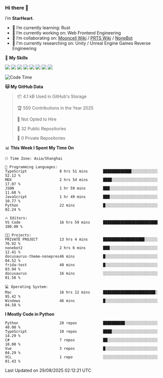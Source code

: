 ### Hi there 👋

I’m **StarHeart**.

- 🌱 I’m currently learning: Rust
- 🔭 I’m currently working on: Web Frontend Engineering
- 👯 I’m collaborating on: [Mooncell Wiki](https://fgo.wiki/) / [PRTS Wiki](http://prts.wiki/) / [NoneBot](https://github.com/nonebot)
- 🔬 I'm currently researching on: Unity / Unreal Engine Games Reverse Engineering

🌟 **My Skills**

![](https://img.shields.io/badge/-Python-3e74a2?style=flat-square&logo=Python&logoColor=fff)
![](https://img.shields.io/badge/-Node.js-339933?style=flat-square&logo=node.js&logoColor=fff)
![](https://img.shields.io/badge/-Vue-4fc08d?style=flat-square&logo=vue.js&logoColor=fff)
![](https://img.shields.io/badge/-React-2d98ce?style=flat-square&logo=React&logoColor=fff)
![](https://img.shields.io/badge/-TypeScript-3178C6?style=flat-square&logo=TypeScript&logoColor=fff)
![](https://img.shields.io/badge/-Docker-2496ED?style=flat-square&logo=Docker&logoColor=fff)
![](https://img.shields.io/badge/-Linux-000000?style=flat-square&logo=Linux&logoColor=fff)
![](https://img.shields.io/badge/-Dotnet-512bd4?style=flat-square&logo=.net&logoColor=fff)

<!--START_SECTION:waka-->
![Code Time](http://img.shields.io/badge/Code%20Time-1%2C733%20hrs%2012%20mins-blue)

**🐱 My GitHub Data** 

> 📦 4.1 kB Used in GitHub's Storage 
 > 
> 🏆 550 Contributions in the Year 2025
 > 
> 🚫 Not Opted to Hire
 > 
> 📜 32 Public Repositories 
 > 
> 🔑 0 Private Repositories 
 > 
📊 **This Week I Spent My Time On** 

```text
🕑︎ Time Zone: Asia/Shanghai

💬 Programming Languages: 
TypeScript               8 hrs 51 mins       █████████████░░░░░░░░░░░░   52.12 % 
MDX                      2 hrs 54 mins       ████░░░░░░░░░░░░░░░░░░░░░   17.07 % 
JSON                     1 hr 59 mins        ███░░░░░░░░░░░░░░░░░░░░░░   11.68 % 
JavaScript               1 hr 49 mins        ███░░░░░░░░░░░░░░░░░░░░░░   10.77 % 
Python                   22 mins             █░░░░░░░░░░░░░░░░░░░░░░░░   02.24 % 

🔥 Editors: 
VS Code                  16 hrs 59 mins      █████████████████████████   100.00 % 

🐱‍💻 Projects: 
PRIVATE PROJECT          13 hrs 4 mins       ███████████████████░░░░░░   76.92 % 
nonebot2                 2 hrs 6 mins        ███░░░░░░░░░░░░░░░░░░░░░░   12.41 % 
docusaurus-theme-nonepres46 mins             █░░░░░░░░░░░░░░░░░░░░░░░░   04.52 % 
frida-test               40 mins             █░░░░░░░░░░░░░░░░░░░░░░░░   03.94 % 
docusaurus               16 mins             ░░░░░░░░░░░░░░░░░░░░░░░░░   01.58 % 

💻 Operating System: 
Mac                      16 hrs 12 mins      ████████████████████████░   95.42 % 
Windows                  46 mins             █░░░░░░░░░░░░░░░░░░░░░░░░   04.58 % 
```

**I Mostly Code in Python** 

```text
Python                   28 repos            ██████████░░░░░░░░░░░░░░░   40.00 % 
TypeScript               10 repos            ████░░░░░░░░░░░░░░░░░░░░░   14.29 % 
C#                       7 repos             ██░░░░░░░░░░░░░░░░░░░░░░░   10.00 % 
Vue                      3 repos             █░░░░░░░░░░░░░░░░░░░░░░░░   04.29 % 
VCL                      1 repo              ░░░░░░░░░░░░░░░░░░░░░░░░░   01.43 % 
```




 Last Updated on 29/08/2025 02:12:21 UTC
<!--END_SECTION:waka-->
